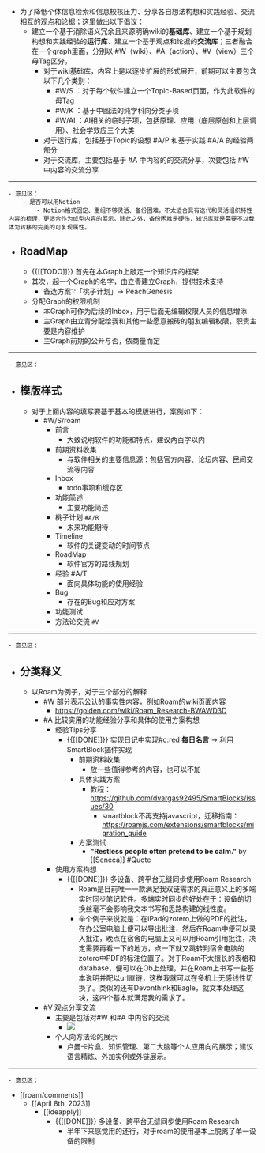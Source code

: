 - 为了降低个体信息检索和信息校核压力、分享各自想法构想和实践经验、交流相互的观点和论据；这里做出以下倡议：
    - 建立一个基于消除语义冗余且来源明确wiki的**基础库**、建立一个基于规划构想和实践经验的**运行库**、建立一个基于观点和论据的**交流库**；三者融合在一个graph里面，分别以 #W（wiki）、#A（action）、#V（view）三个母Tag区分。
        - 对于wiki基础库，内容上是以逐步扩展的形式展开，前期可以主要包含以下几个类别：
            - #W/S ：对于每个软件建立一个Topic-Based页面，作为此软件的母Tag
            - #W/K ：基于中图法的纯学科向分类子项
            - #W/AI ：AI相关的临时子项，包括原理、应用（底层原创和上层调用）、社会学效应三个大类
        - 对于运行库，包括基于Topic的设想 #A/P 和基于实践 #A/A 的经验两部分
        - 对于交流库，主要包括基于 #A 中内容的的交流分享，次要包括 #W 中内容的交流分享
- ---
    - 意见区：
        - 是否可以用Notion
            - Notion格式固定、重组不够灵活、备份困难，不太适合具有迭代和灵活组织特性内容的梳理，更适合作为成型内容的展示。除此之外，备份困难是硬伤，知识库就是需要不以载体为转移的完美的可复现属性。
- ## RoadMap
    - {{[[TODO]]}} 首先在本Graph上敲定一个知识库的框架
    - 其次，起一个Graph的名字，由立青建立Graph，提供技术支持
        - 备选方案1:「桃子计划」-> PeachGenesis
    - 分配Graph的权限机制
        - 本Graph可作为后续的Inbox，用于后面无编辑权限人员的信息增添
        - 主Graph由立青分配给我和其他一些愿意搬砖的朋友编辑权限，职责主要是内容维护
        - 主Graph前期的公开与否，依商量而定
- ---
    - 意见区：
- ## 模版样式
    - 对于上面内容的填写要基于基本的模版进行，案例如下：
        - #W/S/roam
            - 前言
                - 大致说明软件的功能和特点，建议两百字以内
            - 前期资料收集
                - 与软件相关的主要信息源：包括官方内容、论坛内容、民间交流等内容
            - Inbox
                - todo事项和缓存区
            - 功能简述
                - 主要功能简述
            - 桃子计划 `#A/R`
                - 未来功能期待
            - Timeline
                - 软件的关键变动的时间节点
            - RoadMap
                - 软件官方的路线规划
            - 经验 #A/T
                - 面向具体功能的使用经验 
            - Bug
                - 存在的Bug和应对方案
            - 功能测试
            - 方法论交流 `#V`
- ---
    - 意见区：
- ## 分类释义
    - 以Roam为例子，对于三个部分的解释
        - #W 部分表示公认的事实性内容，例如Roam的wiki页面内容
            - https://golden.com/wiki/Roam_Research-BWAWD3D
        - #A 比较实用的功能经验分享和具体的使用方案构想
            - 经验Tips分享
                - {{[[DONE]]}} 实现日记中实现#c:red **每日名言** -> 利用SmartBlock插件实现
                    - 前期资料收集
                        - 放一些值得参考的内容，也可以不加
                    - 具体实践方案
                        - 教程：https://github.com/dvargas92495/SmartBlocks/issues/30
                            - smartblock不再支持javascript，迁移指南：https://roamjs.com/extensions/smartblocks/migration_guide
                    - 方案测试
                        - __"Restless people often pretend to be calm."__ by [[Seneca]] #Quote
            - 使用方案构想
                - {{[[DONE]]}} 多设备、跨平台无缝同步使用Roam Research
                    - Roam是目前唯一一款满足我双链需求的真正意义上的多端实时同步笔记软件。多端实时同步的好处在于：设备的切换丝毫不会影响我文本书写和思路构建的线性度。
                    - 举个例子来说就是：在iPad的zotero上做的PDF的批注，在办公室电脑上便可以导出批注，然后在Roam中便可以录入批注，晚点在宿舍的电脑上又可以用Roam引用批注，决定需要再看一下的地方，点一下就又跳转到宿舍电脑的zotero中PDF的标注位置了。对于Roam不太擅长的表格和database，便可以在Ob上处理，并在Roam上书写一些基本说明并配以url直链，这样我就可以在多机上无感线性切换了。类似的还有Devonthink和Eagle，就文本处理这块，这四个基本就满足我的需求了。
        - #V 观点分享交流
            - 主要是包括对#W 和#A 中内容的交流
                - ![](https://firebasestorage.googleapis.com/v0/b/firescript-577a2.appspot.com/o/imgs%2Fapp%2FInsightSphere%2FcI4I5LiNDs.png?alt=media&token=06fd7311-1fd9-4166-b04d-06a7b67758f1)
            - 个人向方法论的展示
                - 卢曼卡片盒、知识管理、第二大脑等个人应用向的展示；建议语言精炼、外加实例或外链展示。
- ---
    - 意见区：
- [[roam/comments]]
    - [[April 8th, 2023]]
        - [[ideapply]]
            - {{[[DONE]]}} 多设备、跨平台无缝同步使用Roam Research
                - 半年下来感觉用的还行，对于roam的使用基本上脱离了单一设备的限制
